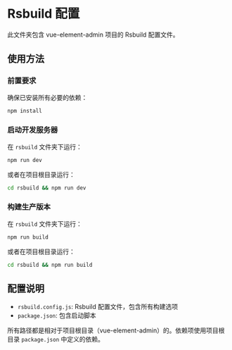 # Rsbuild 配置

此文件夹包含 vue-element-admin 项目的 Rsbuild 配置文件。

## 使用方法

### 前置要求

确保已安装所有必要的依赖：

```bash
npm install
```

### 启动开发服务器

在 `rsbuild` 文件夹下运行：

```bash
npm run dev
```

或者在项目根目录运行：

```bash
cd rsbuild && npm run dev
```

### 构建生产版本

在 `rsbuild` 文件夹下运行：

```bash
npm run build
```

或者在项目根目录运行：

```bash
cd rsbuild && npm run build
```

## 配置说明

- `rsbuild.config.js`: Rsbuild 配置文件，包含所有构建选项
- `package.json`: 包含启动脚本

所有路径都是相对于项目根目录（vue-element-admin）的。依赖项使用项目根目录 `package.json` 中定义的依赖。

